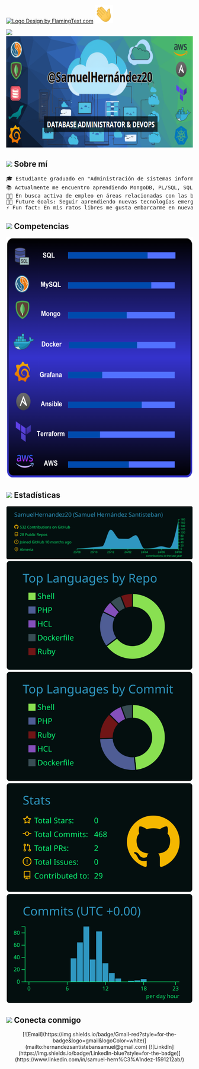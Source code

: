  
<a target="_top" href="https://flamingtext.com/" ><img src="https://blog.flamingtext.com/blog/2024/08/05/flamingtext_com_1722858627_539274852.png" border="0" alt="Logo Design by FlamingText.com" title="Logo Design by FlamingText.com"></a>
</a> <img src="https://raw.githubusercontent.com/ABSphreak/ABSphreak/master/gifs/Hi.gif" width="50px">

<img src="https://user-images.githubusercontent.com/73097560/115834477-dbab4500-a447-11eb-908a-139a6edaec5c.gif">    

<img src="images/Presentacion_GitHub.png" alt="Perfil" width="550" height="300"/>


<h2> <img src = "https://github.com/7oSkaaa/7oSkaaa/blob/main/Images/about_me.gif?raw=true" width = 20px>  Sobre mí </h2>
<pre>
🎓 Estudiante graduado en "Administración de sistemas informaticos" & "Sistemas microinformáticos y redes".
📚 Actualmente me encuentro aprendiendo MongoDB, PL/SQL, SQL Common Table Expression, Oracle y Jenkins.
👩‍💻 En busca activa de empleo en áreas relacionadas con las bases de datos o devops.
💪🏼 Future Goals: Seguir aprendiendo nuevas tecnologías emergentes, para poder aportar valor en el mercado.
⚡ Fun fact: En mis ratos libres me gusta embarcarme en nuevas prácticas y proyectos personales.
</pre>

<h2><img src = "https://media2.giphy.com/media/QssGEmpkyEOhBCb7e1/giphy.gif?cid=ecf05e47a0n3gi1bfqntqmob8g9aid1oyj2wr3ds3mg700bl&rid=giphy.gif" width = 20 px>  Competencias </h2>

<img src="images/Tecnologias.png" alt="tecnologias" width="550" height="650" />


<h2><img src="https://media.giphy.com/media/iY8CRBdQXODJSCERIr/giphy.gif" width="30px"> Estadísticas </h2>


[![](https://raw.githubusercontent.com/SamuelHernandez20/SamuelHernandez/master/profile-summary-card-output/blue_green/0-profile-details.svg)](https://github.com/vn7n24fzkq/github-profile-summary-cards)
[![](https://raw.githubusercontent.com/SamuelHernandez20/SamuelHernandez/master/profile-summary-card-output/blue_green/1-repos-per-language.svg)](https://github.com/vn7n24fzkq/github-profile-summary-cards) [![](https://raw.githubusercontent.com/SamuelHernandez20/SamuelHernandez/master/profile-summary-card-output/blue_green/2-most-commit-language.svg)](https://github.com/vn7n24fzkq/github-profile-summary-cards)
[![](https://raw.githubusercontent.com/SamuelHernandez20/SamuelHernandez/master/profile-summary-card-output/blue_green/3-stats.svg)](https://github.com/vn7n24fzkq/github-profile-summary-cards) [![](https://raw.githubusercontent.com/SamuelHernandez20/SamuelHernandez/master/profile-summary-card-output/blue_green/4-productive-time.svg)](https://github.com/vn7n24fzkq/github-profile-summary-cards)

<h2><img src="https://github.com/JayantGoel001/JayantGoel001/blob/master/GIF/Handshake.gif" width="25px"> Conecta conmigo </h2>

<p align="center">
[![Email](https://img.shields.io/badge/Gmail-red?style=for-the-badge&logo=gmail&logoColor=white)](mailto:hernandezsantistebansamuel@gmail.com)
[![LinkdIn](https://img.shields.io/badge/LinkedIn-blue?style=for-the-badge)](https://www.linkedin.com/in/samuel-hern%C3%A1ndez-1591212ab/)
</p>






